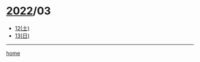 # [2022](/post/chrono/2022)/03

- [12(土)](/post/chrono/2022/03/12)
- [13(日)](/post/chrono/2022/03/13)

---
[home](/home)
